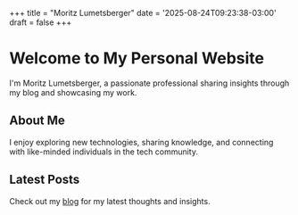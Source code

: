 +++
title = "Moritz Lumetsberger"
date = '2025-08-24T09:23:38-03:00'
draft = false
+++

# Welcome to My Personal Website

I'm Moritz Lumetsberger, a passionate professional sharing insights through my blog and showcasing my work.

## About Me

I enjoy exploring new technologies, sharing knowledge, and connecting with like-minded individuals in the tech community.

## Latest Posts

Check out my [blog](/blog/) for my latest thoughts and insights.
